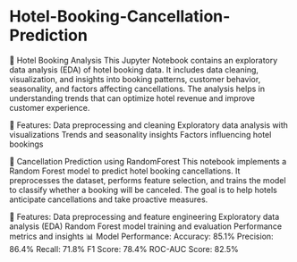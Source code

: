 # Hotel-Booking-Cancellation-Prediction

📌 Hotel Booking Analysis
This Jupyter Notebook contains an exploratory data analysis (EDA) of hotel booking data. It includes data cleaning, visualization, and insights into booking patterns, customer behavior, seasonality, and factors affecting cancellations. The analysis helps in understanding trends that can optimize hotel revenue and improve customer experience.

🔹 Features:
Data preprocessing and cleaning
Exploratory data analysis with visualizations
Trends and seasonality insights
Factors influencing hotel bookings

📌 Cancellation Prediction using RandomForest
This notebook implements a Random Forest model to predict hotel booking cancellations. It preprocesses the dataset, performs feature selection, and trains the model to classify whether a booking will be canceled. The goal is to help hotels anticipate cancellations and take proactive measures.

🔹 Features:
Data preprocessing and feature engineering
Exploratory data analysis (EDA)
Random Forest model training and evaluation
Performance metrics and insights
📊 Model Performance:
Accuracy: 85.1%
Precision: 86.4%
Recall: 71.8%
F1 Score: 78.4%
ROC-AUC Score: 82.5%
